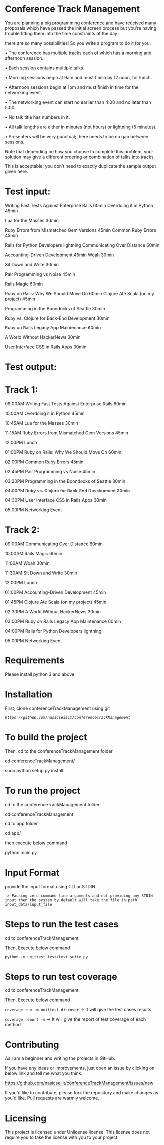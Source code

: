# Conference Track Management

You are planning a big programming conference and have received many proposals which have passed the initial screen process but you're having trouble fitting them into the time constraints of the day
 
there are so many possibilities! So you write a program to do it for you.

• The conference has multiple tracks each of which has a morning and afternoon session.

• Each session contains multiple talks.

• Morning sessions begin at 9am and must finish by 12 noon, for lunch.

• Afternoon sessions begin at 1pm and must finish in time for the networking event.

• The networking event can start no earlier than 4:00 and no later than 5:00.

• No talk title has numbers in it.

• All talk lengths are either in minutes (not hours) or lightning (5 minutes).

• Presenters will be very punctual; there needs to be no gap between sessions.
  
 Note that depending on how you choose to complete this problem, your solution may give a different ordering or combination of talks into tracks. 
 
 This is acceptable; you don’t need to exactly duplicate the sample output given here.

# Test input:

Writing Fast Tests Against Enterprise Rails 60min Overdoing it in Python 45min

Lua for the Masses 30min

Ruby Errors from Mismatched Gem Versions 45min Common Ruby Errors 45min

Rails for Python Developers lightning Communicating Over Distance 60min 

Accounting-Driven Development 45min Woah 30min

Sit Down and Write 30min

Pair Programming vs Noise 45min

Rails Magic 60min

Ruby on Rails: Why We Should Move On 60min Clojure Ate Scala (on my project) 45min

Programming in the Boondocks of Seattle 30min

Ruby vs. Clojure for Back-End Development 30min

Ruby on Rails Legacy App Maintenance 60min

A World Without HackerNews 30min

User Interface CSS in Rails Apps 30min

# Test output:

# Track 1:

09:00AM Writing Fast Tests Against Enterprise Rails 60min

10:00AM Overdoing it in Python 45min

10:45AM Lua for the Masses 30min

11:15AM Ruby Errors from Mismatched Gem Versions 45min 

12:00PM Lunch

01:00PM Ruby on Rails: Why We Should Move On 60min 

02:00PM Common Ruby Errors 45min

02:45PM Pair Programming vs Noise 45min

03:30PM Programming in the Boondocks of Seattle 30min 

04:00PM Ruby vs. Clojure for Back-End Development 30min 

04:30PM User Interface CSS in Rails Apps 30min

05:00PM Networking Event

# Track 2:

09:00AM Communicating Over Distance 60min 

10:00AM Rails Magic 60min

11:00AM Woah 30min

11:30AM Sit Down and Write 30min

12:00PM Lunch

01:00PM Accounting-Driven Development 45min 

01:45PM Clojure Ate Scala (on my project) 45min

02:30PM A World Without HackerNews 30min

03:00PM Ruby on Rails Legacy App Maintenance 60min 

04:00PM Rails for Python Developers lightning

05:00PM Networking Event

# Requirements

Please install python 3 and above

# Installation

First, clone conferenceTrackManagement using git

_`https://github.com/nasicseiiit/conferenceTrackManagement`_

# To build the project

Then, cd to the conferenceTrackManagement folder 

 cd conferenceTrackManagement/
 
 sudo python setup.py install 

# To run the project

 cd to the conferenceTrackManagement folder 
 
 cd conferenceTrackManagement
 
 cd to app folder
 
 cd app/
 
 then execute below command
 
 python main.py

# Input Format

provide the input format using CLI or STDIN

`-> Passing zero command line arguments and not providing any STDIN input then the system by default will take the file in path  input_data/input_file`

# Steps to run the test cases
 
 cd to conferenceTrackManagement

 Then, Execute below command
 
  `python -m unittest test/test_suite.py`

# Steps to run test coverage

 cd to conferenceTrackManagement
 
 Then, Execute below command
 
 `coverage run -m unittest discover` -> It will give the test cases results
 
 `coverage report -m` -> It will give the report of test coverage of each method
  
# Contributing

As I am a beginner and writing the projects in GitHub. 

If you have any ideas or improvements, just open an issue by clicking on below link and tell me what you think.

https://github.com/nasicseiiit/conferenceTrackManagement/issues/new

If you'd like to contribute, please fork the repository and make changes as you'd like. Pull requests are warmly welcome.

# Licensing

This project is licensed under Unlicense license. This license does not require you to take the license with you to your project. 
